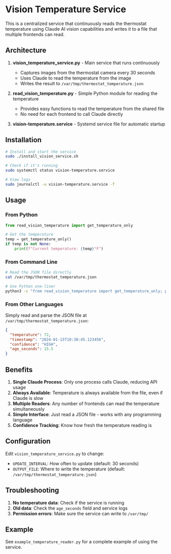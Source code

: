 # Vision Temperature Service

This is a centralized service that continuously reads the thermostat temperature using Claude AI vision capabilities and writes it to a file that multiple frontends can read.

## Architecture

1. **vision_temperature_service.py** - Main service that runs continuously
   - Captures images from the thermostat camera every 30 seconds
   - Uses Claude to read the temperature from the image
   - Writes the result to `/var/tmp/thermostat_temperature.json`

2. **read_vision_temperature.py** - Simple Python module for reading the temperature
   - Provides easy functions to read the temperature from the shared file
   - No need for each frontend to call Claude directly

3. **vision-temperature.service** - Systemd service file for automatic startup

## Installation

```bash
# Install and start the service
sudo ./install_vision_service.sh

# Check if it's running
sudo systemctl status vision-temperature.service

# View logs
sudo journalctl -u vision-temperature.service -f
```

## Usage

### From Python

```python
from read_vision_temperature import get_temperature_only

# Get the temperature
temp = get_temperature_only()
if temp is not None:
    print(f"Current temperature: {temp}°F")
```

### From Command Line

```bash
# Read the JSON file directly
cat /var/tmp/thermostat_temperature.json

# Use Python one-liner
python3 -c "from read_vision_temperature import get_temperature_only; print(get_temperature_only())"
```

### From Other Languages

Simply read and parse the JSON file at `/var/tmp/thermostat_temperature.json`:

```json
{
  "temperature": 72,
  "timestamp": "2024-01-15T10:30:45.123456",
  "confidence": "HIGH",
  "age_seconds": 15.5
}
```

## Benefits

1. **Single Claude Process**: Only one process calls Claude, reducing API usage
2. **Always Available**: Temperature is always available from the file, even if Claude is slow
3. **Multiple Readers**: Any number of frontends can read the temperature simultaneously
4. **Simple Interface**: Just read a JSON file - works with any programming language
5. **Confidence Tracking**: Know how fresh the temperature reading is

## Configuration

Edit `vision_temperature_service.py` to change:
- `UPDATE_INTERVAL`: How often to update (default: 30 seconds)
- `OUTPUT_FILE`: Where to write the temperature (default: `/var/tmp/thermostat_temperature.json`)

## Troubleshooting

1. **No temperature data**: Check if the service is running
2. **Old data**: Check the `age_seconds` field and service logs
3. **Permission errors**: Make sure the service can write to `/var/tmp/`

## Example

See `example_temperature_reader.py` for a complete example of using the service.